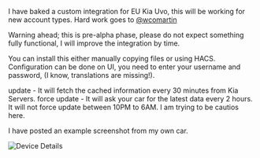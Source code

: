 I have baked a custom integration for EU Kia Uvo, this will be working for new account types. Hard work goes to [@wcomartin](https://github.com/wcomartin/kiauvo)

Warning ahead; this is pre-alpha phase, please do not expect something fully functional, I will improve the integration by time.

You can install this either manually copying files or using HACS. Configuration can be done on UI, you need to enter your username and password, (I know, translations are missing!).

update - It will fetch the cached information every 30 minutes from Kia Servers.
force update - It will ask your car for the latest data every 2 hours. 
It will not force update between 10PM to 6AM. I am trying to be cautios here.

I have posted an example screenshot from my own car.

![Device Details](https://github.com/fuatakgun/kia_uvo/blob/master/Device%20Details.PNG?raw=true)
